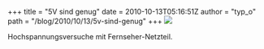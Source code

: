 +++
title = "5V sind genug"
date = 2010-10-13T05:16:51Z
author = "typ_o"
path = "/blog/2010/10/13/5v-sind-genug"
+++
![](https://flipdot.org/blog/uploads/hochspannung.jpg)  
  
Hochspannungsversuche mit Fernseher-Netzteil.
